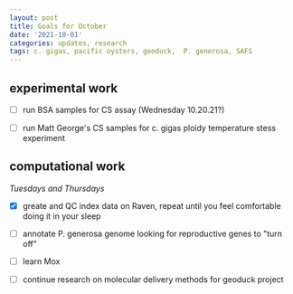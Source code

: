 ```yaml
---
layout: post
title: Goals for October
date: '2021-10-01'
categories: updates, research
tags: c. gigas, pacific oysters, geoduck,  P. generosa, SAFS
---
```


## experimental work

- [ ] run BSA samples for CS assay (Wednesday 10.20.21?)

- [ ] run Matt George's CS samples for c. gigas ploidy temperature stess experiment 

## computational work
*Tuesdays and Thursdays*

- [x] greate and QC index data on Raven, repeat until you feel comfortable doing it in your sleep

- [ ] annotate P. generosa genome looking for reproductive genes to "turn off"

- [ ] learn Mox

- [ ] continue research on molecular delivery methods for geoduck project 

 


